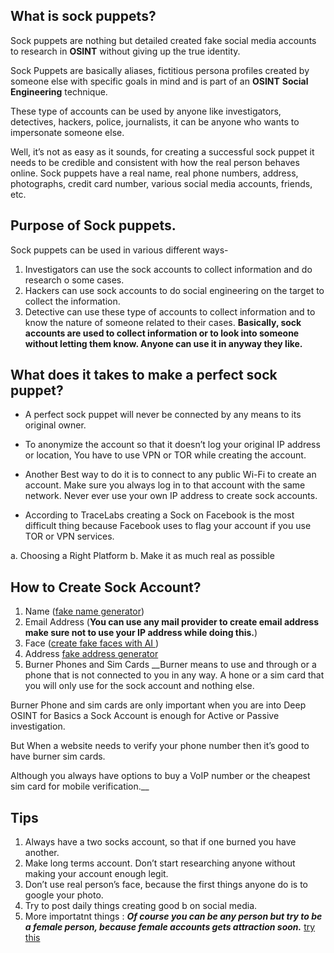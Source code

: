 ## What is sock puppets?
Sock puppets are nothing but detailed created fake social media accounts to research in **OSINT** without giving up the true identity.

Sock Puppets are basically aliases, fictitious persona profiles created by someone else with specific goals in mind and is part of an **OSINT** __Social Engineering__ technique.

These type of accounts can be used by anyone like investigators, detectives, hackers, police, journalists, it can be anyone who wants to impersonate someone else.

Well, it’s not as easy as it sounds, for creating a successful sock puppet it needs to be credible and consistent with how the real person behaves online. Sock puppets have a real name, real phone numbers, address, photographs, credit card number, various social media accounts, friends, etc. 

##  Purpose of Sock puppets.
Sock puppets can be used in various different ways-

1. Investigators can use the sock accounts to collect information and do research o some cases.
2. Hackers can use sock accounts to do social engineering on the target to collect the information.
3. Detective can use these type of accounts to collect information and to know the nature of someone related to their cases.
__Basically, sock accounts are used to collect information or to look into someone without letting them know. Anyone can use it in anyway they like.__

## What does it takes to make a perfect sock puppet?

- A perfect sock puppet will never be connected by any means to its original owner.

- To anonymize the account so that it doesn’t log your original IP address or location, You have to use VPN or TOR while creating the account.

- Another Best way to do it is to connect to any public Wi-Fi to create an account. Make sure you always log in to that account with the same network. Never ever use your own IP address to create sock accounts.

- According to TraceLabs creating a Sock on Facebook is the most difficult thing because Facebook uses to flag your account if you use TOR or VPN services.

a. Choosing a Right Platform
b. Make it as much real as possible 
## How to Create Sock Account?
1. Name ([fake name generator](https://www.fakenamegenerator.com/))
2. Email Address (__You can use any mail provider to create email address make sure not to use your IP address while doing this.__)
3. Face ([create fake faces with AI ](https://thispersondoesnotexist.com/))
4. Address [fake address generator](https://www.fakexy.com/)
5. Burner Phones and Sim Cards 
__Burner means to use and through or a phone that is not connected to you in any way. A hone or a sim card that you will only use for the sock account and nothing else.

Burner Phone and sim cards are only important when you are into Deep OSINT for Basics a Sock Account is enough for Active or Passive investigation.

But When a website needs to verify your phone number then it’s good to have burner sim cards.

Although you always have options to buy a VoIP number or the cheapest sim card for mobile verification.__

## Tips
1. Always have a two socks account, so that if one burned you have another.
2. Make long terms account. Don’t start researching anyone without making your account enough legit.
3. Don’t use real person’s face, because the first things anyone do is to google your photo.
4. Try to post daily things creating good b on social media.
5. More importatnt things :
 ***Of course you can be any person but try to be a female person, because female accounts gets attraction soon.***
 [try this](https://www.elfqrin.com/fakeid.php)

